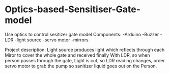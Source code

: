 # Optics-based-Sensitiser-Gate-model
Use optics to control sesitizer gate model
Components:
-Arduino
-Buzzer
-LDR
-light source
-servo motor
-mirrors

Project description:
Light source produces light which reflects through each Miror to cover the whole gate and received finally With LDR, so when person passes through the gate, Light is cut, so LDR reading changes, order servo motor to grab the pump so sanitizer liquid goes out on the Person.
